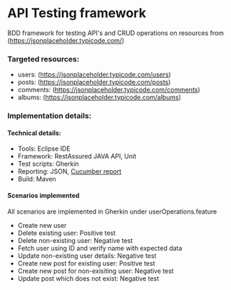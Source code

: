 # API Testing framework

BDD framework for testing API's and CRUD operations on resources from (https://jsonplaceholder.typicode.com/)

### Targeted resources:
* users:    (https://jsonplaceholder.typicode.com/users)
* posts:    (https://jsonplaceholder.typicode.com/posts)
* comments: (https://jsonplaceholder.typicode.com/comments)
* albums:   (https://jsonplaceholder.typicode.com/albums)

### Implementation details:
#### Technical details:
* Tools:        Eclipse IDE
* Framework:    RestAssured JAVA API, Unit
* Test scripts: Gherkin
* Reporting:    JSON, [Cucumber report](https://github.com/damianszczepanik/cucumber-reporting)
* Build:        Maven

#### Scenarios implemented
All scenarios are implemented in Gherkin under userOperations.feature
* Create new user
* Delete existing user: Positive test
* Delete non-existing user: Negative test
* Fetch user using ID and verify name with expected data
* Update non-existing user details: Negative test
* Create new post for existing user: Positive test
* Create new post for non-exisiting user: Negative test
* Update post which does not exist: Negative test
